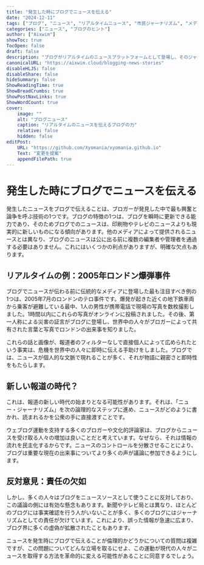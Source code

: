 ```yaml
---
title: "発生した時にブログでニュースを伝える"
date: "2024-12-11"
tags: ["ブログ", "ニュース", "リアルタイムニュース", "市民ジャーナリズム", "メディア"]
categories: ["ニュース", "ブログのヒント"]
author: ["Aixwim"]
showToc: true
TocOpen: false
draft: false
description: "ブログがリアルタイムのニュースプラットフォームとして登場し、そのジャーナリズム業界への影響を探ります。"
canonicalURL: "https://aixwim.cloud/blogging-news-stories"
disableHLJS: false
disableShare: false
hideSummary: false
ShowReadingTime: true
ShowBreadCrumbs: true
ShowPostNavLinks: true
ShowWordCount: true
cover:
    image: ""
    alt: "ブログニュース"
    caption: "リアルタイムのニュースを伝えるブログの力"
    relative: false
    hidden: false
editPost:
    URL: "https://github.com/Xyomania/xyomania.github.io"
    Text: "変更を提案"
    appendFilePath: true
---
```


# 発生した時にブログでニュースを伝える

発生したニュースをブログで伝えることは、ブロガーが発見した中で最も興奮と論争を呼ぶ技術の1つです。ブログの特徴の1つは、ブログを瞬時に更新できる能力であり、そのためブログでのニュースは、印刷物やテレビのニュースよりも現実的に新しいものになる傾向があります。他のメディアによって提供されるニュースとは異なり、ブログのニュースは公に出る前に複数の編集者や管理者を通過する必要はありません。これにはいくつかの利点がありますが、明確な欠点もあります。

## リアルタイムの例：2005年ロンドン爆弾事件

ブログでニュースが伝わる前に伝統的なメディアに登場した最も注目すべき例の1つは、2005年7月のロンドンのテロ事件です。爆発が起きた近くの地下鉄車両から乗客が避難している最中、1人の男性が携帯電話で現場の写真を数枚撮影しました。1時間以内にこれらの写真がオンラインに投稿されました。その後、第一人称による災害の証言がブログに登場し、世界中の人々がブロガーによって共有された言葉と写真でロンドンの出来事を知りました。

これらの話と画像が、報道者のフィルターなしで直接個人によって広められたという事実は、危機を世界中の人々に即時に伝える手助けをしました。ブログでは、ニュースが個人的な文脈で現れることが多く、それが物語に親密さと即時性をもたらします。

## 新しい報道の時代？

これは、報道の新しい時代の始まりとなる可能性があります。それは、「ニュー・ジャーナリズム」を次の論理的なステップに進め、ニュースがどのように書かれ、読まれるかを公衆の手に直接渡すことです。

ウェブログ運動を支持する多くのブロガーや文化的評論家は、ブログからニュースを受け取る人々の増加は良いことだと考えています。なぜなら、それは情報の流れを民主化するからです。ニュースのコントロールを分散させることにより、ブログは重要な現在の出来事についてより多くの声が議論に参加できるようにします。

## 反対意見：責任の欠如

しかし、多くの人々はブログをニュースソースとして使うことに反対しており、この議論の側には有効な懸念もあります。新聞やテレビ局とは異なり、ほとんどのブログには事実確認を行う人がいないことが多く、多くのブログにはジャーナリズムとしての責任が欠けています。これにより、誤った情報が急速に広まり、ブログ界に多くの虚偽が拡散されたこともあります。

ニュースを発生時にブログで伝えることが倫理的かどうかについての質問は複雑ですが、この問題についてどんな立場を取るにせよ、この運動が現代の人々がニュースを取得する方法を革命的に変える可能性があることに同意するでしょう。
